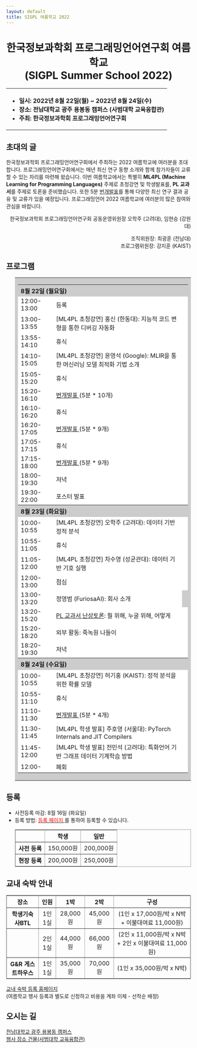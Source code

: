 ```yaml
---
layout: default
title: SIGPL 여름학교 2022
---
```


<h1>
<center>
한국정보과학회 프로그래밍언어연구회 여름학교
<br> (SIGPL Summer School 2022)
</center>
</h1>
<center><table><tbody><tr><th align="left">
<ul>
<li>
    일시: 2022년 8월 22일(월) ~ 2022년 8월 24일(수)
</li><li>
    장소: 전남대학교 광주 용봉동 캠퍼스 (사범대학 교육융합관)
</li><li>
    주최: 한국정보과학회 프로그래밍언어연구회
</li></ul>
</th></tr></tbody></table>
</center>

<h2>초대의 글</h2>

<p>
  한국정보과학회 프로그래밍언어연구회에서 주최하는 2022 여름학교에 여러분을 초대합니다.
  프로그래밍언어연구회에서는 매년 최신 연구 동향 소개와 함께 참가자들이 교류할 수 있는 자리를 마련해 왔습니다.
  이번 여름학교에서는 특별히
  <strong>ML4PL (Machine Learning for Programming Languages)</strong> 주제로 초청강연 및 학생발표를,
  <strong>PL 교과서</strong>를 주제로 토론을 준비했습니다.
  또한 5분 <a href="lightening.html">번개발표</a>를 통해 다양한 최신 연구 결과 공유 및 교류가 있을 예정입니다.
  프로그래밍언어 2022 여름학교에 여러분의 많은 참여와 관심을 바랍니다.
</p>

<p align="right">
한국정보과학회 프로그래밍언어연구회 공동운영위원장 오학주 (고려대), 임현승 (강원대)
</p>

<p align="right">
조직위원장: 최광훈 (전남대)<br>
프로그램위원장: 강지훈 (KAIST)
</p>

## 프로그램

<ul>
  <table border="0" cellspacing="0">
  <tbody><tr><td bgcolor="#cccccc">
  <table border="0" cellspacing="1pt">
<tbody>

  <tr><th colspan="3" align="left"> 8월 22일 (월요일)  </th></tr>

<tr><td bgcolor="white"> 12:00-13:00 </td><td bgcolor="white">  등록 </td><td bgcolor="white">   </td></tr>
<tr><td bgcolor="white"> 13:00-13:55 </td><td bgcolor="white">  [ML4PL 초청강연] 홍신 (한동대): 지능적 코드 변형을 통한 디버깅 자동화 </td><td bgcolor="white">   </td></tr>
<tr><td bgcolor="white"> 13:55-14:10 </td><td bgcolor="white">  휴식 </td><td bgcolor="white">   </td></tr>
<tr><td bgcolor="white"> 14:10-15:05 </td><td bgcolor="white">  [ML4PL 초청강연] 윤영석 (Google): MLIR을 통한 머신러닝 모델 최적화 기법 소개 </td><td bgcolor="white">   </td></tr>
<tr><td bgcolor="white"> 15:05-15:20 </td><td bgcolor="white">  휴식 </td><td bgcolor="white">   </td></tr>
<tr><td bgcolor="white"> 15:20-16:10 </td><td bgcolor="white">  <a href="lightening.html">번개발표 </a> (5분 * 10개) </td><td bgcolor="white">   </td></tr>
<tr><td bgcolor="white"> 16:10-16:20 </td><td bgcolor="white">  휴식 </td><td bgcolor="white">   </td></tr>
<tr><td bgcolor="white"> 16:20-17:05 </td><td bgcolor="white">  <a href="lightening.html">번개발표 </a> (5분 * 9개) </td><td bgcolor="white">   </td></tr>
<tr><td bgcolor="white"> 17:05-17:15 </td><td bgcolor="white">  휴식 </td><td bgcolor="white">   </td></tr>
<tr><td bgcolor="white"> 17:15-18:00 </td><td bgcolor="white">  <a href="lightening.html">번개발표 </a> (5분 * 9개) </td><td bgcolor="white">   </td></tr>
<tr><td bgcolor="white"> 18:00-19:30 </td><td bgcolor="white">  저녁 </td><td bgcolor="white">   </td></tr>
<tr><td bgcolor="white"> 19:30-22:00 </td><td bgcolor="white">  포스터 발표 </td><td bgcolor="white">   </td></tr>

  <tr><th colspan="3" align="left"> 8월 23일 (화요일)  </th></tr>

<tr><td bgcolor="white"> 10:00-10:55 </td><td bgcolor="white"> [ML4PL 초청강연] 오학주 (고려대): 데이터 기반 정적 분석 </td><td bgcolor="white">   </td></tr>
<tr><td bgcolor="white"> 10:55-11:05 </td><td bgcolor="white"> 휴식 </td><td bgcolor="white">   </td></tr>
<tr><td bgcolor="white"> 11:05-12:00 </td><td bgcolor="white"> [ML4PL 초청강연] 차수영 (성균관대): 데이터 기반 기호 실행 </td><td bgcolor="white">   </td></tr>
<tr><td bgcolor="white"> 12:00-13:00 </td><td bgcolor="white"> 점심 </td><td bgcolor="white">   </td></tr>
<tr><td bgcolor="white"> 13:00-13:20 </td><td bgcolor="white"> 정영범 (FuriosaAI): 회사 소개   </td></tr>
<tr><td bgcolor="white"> 13:20-15:20 </td><td bgcolor="white"> <a href="textbook.html">PL 교과서 난상토론</a>: 뭘 위해, 누굴 위해, 어떻게</td><td bgcolor="white">   </td></tr>
<tr><td bgcolor="white"> 15:20-18:20 </td><td bgcolor="white"> 외부 활동: 죽녹원 나들이 </td><td bgcolor="white">   </td></tr>
<tr><td bgcolor="white"> 18:20-19:30 </td><td bgcolor="white"> 저녁 </td><td bgcolor="white">   </td></tr>

  <tr><th colspan="3" align="left"> 8월 24일 (수요일)  </th></tr>

<tr><td bgcolor="white"> 10:00-10:55 </td><td bgcolor="white"> [ML4PL 초청강연] 허기홍 (KAIST): 정적 분석을 위한 확률 모델 </td><td bgcolor="white">   </td></tr>
<tr><td bgcolor="white"> 10:55-11:10 </td><td bgcolor="white"> 휴식 </td><td bgcolor="white">   </td></tr>
<tr><td bgcolor="white"> 11:10-11:30 </td><td bgcolor="white"> <a href="lightening.html">번개발표 </a> (5분 * 4개) </td><td bgcolor="white">   </td></tr>
<tr><td bgcolor="white"> 11:30-11:45 </td><td bgcolor="white"> [ML4PL 학생 발표] 주호영 (서울대): PyTorch Internals and JIT Compilers</td><td bgcolor="white">   </td></tr>
<tr><td bgcolor="white"> 11:45-12:00 </td><td bgcolor="white"> [ML4PL 학생 발표] 전민석 (고려대): 특화언어 기반 그래프 데이터 기계학습 방법</td><td bgcolor="white">   </td></tr>
<tr><td bgcolor="white"> 12:00-	</td><td bgcolor="white"> 폐회 </td><td bgcolor="white">   </td></tr>

</tbody>
  </table></td></tr></tbody></table>
</ul>



## 등록

<ul>
    <li> 사전등록 마감: 8월 16일 (화요일)
  </li><li> 등록 방법: <a href= "http://www.kiise.or.kr/conference/conf/111/" target="_blank"> <font color="red">등록 페이지</font> </a>를 통하여 등록할 수 있습니다.
<table border="1" bordercolor="#a0a0a0" cellspacing="0">
<tbody><tr><th>&nbsp;</th><th>학생</th><th>일반</th></tr>
<tr align="center"><th>사전 등록 </th><td>150,000원</td><td>200,000원</td></tr>
<tr align="center"><th>현장 등록 </th><td>200,000원</td><td>250,000원</td></tr>
</tbody></table>
</li></ul>

## 교내 숙박 안내

<table border="1" bordercolor="#a0a0a0" cellspacing="0">
<tbody><tr><th>장소</th><th>인원</th><th>1박</th><th>2박</th><th>구성</th></tr>
<tr align="center"><th> 학생기숙사BTL </th><td>1인 1실</td><td>28,000원</td><td>45,000원</td><td>(1인 x 17,000원/박 x N박 + 이불대여료 11,000원)		</td></tr>
<tr align="center"><th> &nbsp; </th><td>2인 1실</td><td>44,000원</td><td>66,000원</td><td>(2인 x 11,000원/박 x N박 + 2인 x 이불대여료 11,000원)</td></tr>
<tr align="center"><th> G&R 게스트하우스 </th><td>1인 1실</td><td>35,000원</td><td>70,000원</td><td>(1인 x 35,000원/박 x N박)</td></tr>
</tbody></table>

[교내 숙박 등록 홈페이지](https://forms.gle/fnH1rtMh36BzWdE36)
<br>
(여름학교 행사 등록과 별도로 신청하고 비용을 계좌 이체 - 선착순 배정)

## 오시는 길

[전남대학교 광주 용봉동 캠퍼스](https://www.jnu.ac.kr/MainIntro/CampusInfo/Way)
<br>
[행사 장소 건물(사범대학 교육융합관)](https://naver.me/Gnjm6UjQ)
